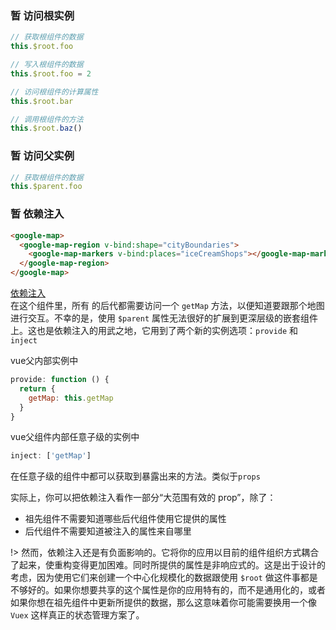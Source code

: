 ### 暂 访问根实例
```js
// 获取根组件的数据
this.$root.foo

// 写入根组件的数据
this.$root.foo = 2

// 访问根组件的计算属性
this.$root.bar

// 调用根组件的方法
this.$root.baz()
```

### 暂 访问父实例
```js
// 获取根组件的数据
this.$parent.foo
```

### 暂 依赖注入
```html
<google-map>
  <google-map-region v-bind:shape="cityBoundaries">
    <google-map-markers v-bind:places="iceCreamShops"></google-map-markers>
  </google-map-region>
</google-map>
```

[依赖注入](https://cn.vuejs.org/v2/guide/components-edge-cases.html#%E4%BE%9D%E8%B5%96%E6%B3%A8%E5%85%A5
)  
在这个组件里，所有 <google-map> 的后代都需要访问一个 `getMap` 方法，以便知道要跟那个地图进行交互。不幸的是，使用 `$parent` 属性无法很好的扩展到更深层级的嵌套组件上。这也是依赖注入的用武之地，它用到了两个新的实例选项：`provide` 和 `inject`

vue父内部实例中
```js
provide: function () {
  return {
    getMap: this.getMap
  }
}
```

vue父组件内部任意子级的实例中
```js
inject: ['getMap']
```

在任意子级的组件中都可以获取到暴露出来的方法。类似于`props`

实际上，你可以把依赖注入看作一部分“大范围有效的 prop”，除了：

* 祖先组件不需要知道哪些后代组件使用它提供的属性
* 后代组件不需要知道被注入的属性来自哪里

!> 然而，依赖注入还是有负面影响的。它将你的应用以目前的组件组织方式耦合了起来，使重构变得更加困难。同时所提供的属性是非响应式的。这是出于设计的考虑，因为使用它们来创建一个中心化规模化的数据跟使用 `$root` 做这件事都是不够好的。如果你想要共享的这个属性是你的应用特有的，而不是通用化的，或者如果你想在祖先组件中更新所提供的数据，那么这意味着你可能需要换用一个像 `Vuex` 这样真正的状态管理方案了。
